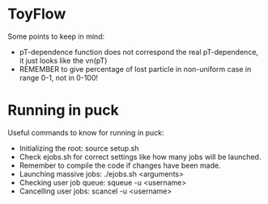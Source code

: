 # ToyFlow

Some points to keep in mind:
- pT-dependence function does not correspond the real pT-dependence, it just looks like the vn(pT)
- REMEMBER to give percentage of lost particle in non-uniform case in range 0-1, not in 0-100!

# Running in puck
Useful commands to know for running in puck:
- Initializing the root: source setup.sh
- Check ejobs.sh for correct settings like how many jobs will be launched.
- Remember to compile the code if changes have been made.
- Launching massive jobs: ./ejobs.sh \<arguments\>
- Checking user job queue: squeue -u \<username\>
- Cancelling user jobs: scancel -u \<username\>
